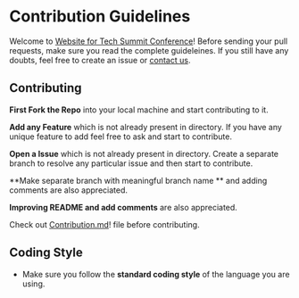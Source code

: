 # Contribution Guidelines

Welcome to [Website for Tech Summit Conference](https://roshan13046.github.io/RoshanWebsite-for-Tech-Summit-Conference/)! Before sending your pull requests, make sure you read the complete guideleines. If you still have any doubts, feel free to create an issue or [contact us](https://github.com/Roshan13046).

## Contributing

**First Fork the Repo** into your local machine and start contributing to it.

**Add any Feature** which is not already present in directory. If you have any unique feature to add feel free to ask and start to contribute.

**Open a Issue** which is not already present in directory. Create a separate branch to resolve any particular issue and then start to contribute.

**Make separate branch with meaningful branch name ** and adding comments are also appreciated.

**Improving README and add comments** are also appreciated.

Check out [Contribution.md](https://github.com/Roshan13046/RoshanWebsite-for-Tech-Summit-Conference/blob/master/Contribution.md)! file before contributing.

## Coding Style

- Make sure you follow the **standard coding style** of the language you are using.

